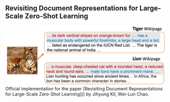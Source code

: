## Revisiting Document Representations for Large-Scale Zero-Shot Learning

<center><img src="./figs/zsl_app.png" width="100%" height="50%"></center>
Official implementation for the paper [Revisiting Document Representations for Large-Scale Zero-Shot Learning]() by Jihyung Kil, Wei-Lun Chao.
